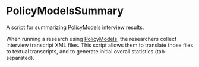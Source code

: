 # PolicyModelsSummary
A script for summarizing [PolicyModels](https://github.com/IQSS/DataTaggingLibrary) interview results.

When running a research using [PolicyModels](https://github.com/IQSS/DataTaggingLibrary), the researchers collect interview 
transcript XML files. This script allows them to translate those files to textual transcripts, and to generate initial overall statistics (tab-separated).

